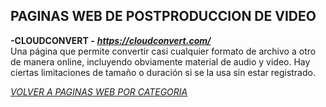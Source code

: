 ## PAGINAS WEB DE POSTPRODUCCION DE VIDEO ##

**-CLOUDCONVERT -** ***<https://cloudconvert.com/>***  
Una página que permite convertir casi cualquier formato de archivo a
otro de manera online, incluyendo obviamente material de audio y video.
Hay ciertas limitaciones de tamaño o duración si se la usa sin estar
registrado.  

[*VOLVER A PAGINAS WEB POR CATEGORIA*](PAGINAS_WEB.md)
